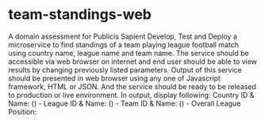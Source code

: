 # team-standings-web
A domain assessment for Publicis Sapient
Develop, Test and Deploy a microservice to find standings of a team playing league football match using country name, league name and team
name. The service should be accessible via web browser on internet and end user should be able to view results by changing previously listed
parameters. Output of this service should be presented in web browser using any one of Javascript framework, HTML or JSON. And the
service should be ready to be released to production or live environment. In output, display following:
Country ID & Name: (<ID>) - <name>
League ID & Name: (<ID>) - <name>
Team ID & Name: (<ID>) - <name>
Overall League Position: <position>
